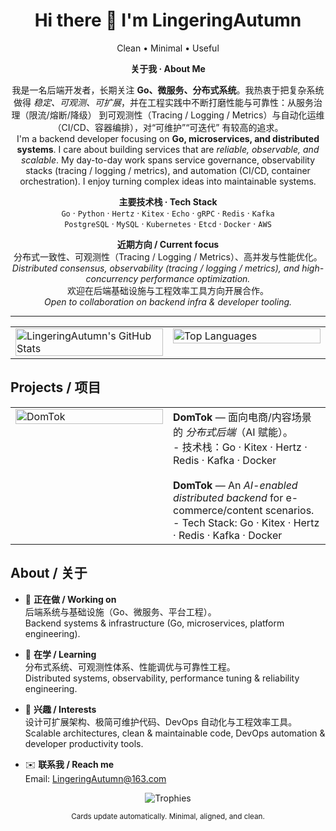 <!-- title -->
<h1 align="center">Hi there 👋 I'm LingeringAutumn</h1>
<p align="center">Clean • Minimal • Useful</p>

<!-- Intro: CN/EN bilingual, centered -->
<div align="center">

  <p><b>关于我 · About Me</b></p>

  <p>
    我是一名后端开发者，长期关注 <b>Go、微服务、分布式系统</b>。我热衷于把复杂系统做得
    <i>稳定、可观测、可扩展</i>，并在工程实践中不断打磨性能与可靠性：从服务治理（限流/熔断/降级）
    到可观测性（Tracing / Logging / Metrics）与自动化运维（CI/CD、容器编排），对“可维护”“可迭代”
    有较高的追求。<br/>
    I'm a backend developer focusing on <b>Go, microservices, and distributed systems</b>.
    I care about building services that are <i>reliable, observable, and scalable</i>.
    My day-to-day work spans service governance, observability stacks (tracing / logging / metrics),
    and automation (CI/CD, container orchestration). I enjoy turning complex ideas into maintainable systems.
  </p>

  <p>
    <b>主要技术栈 · Tech Stack</b><br/>
    <code>Go</code> · <code>Python</code> · <code>Hertz</code> · <code>Kitex</code> · <code>Echo</code> ·
    <code>gRPC</code> · <code>Redis</code> · <code>Kafka</code>
    <br/>
    <code>PostgreSQL</code> · <code>MySQL</code> ·
    <code>Kubernetes</code> · <code>Etcd</code> · <code>Docker</code> · <code>AWS</code>
  </p>

  <p>
    <b>近期方向 / Current focus</b><br/>
    分布式一致性、可观测性（Tracing / Logging / Metrics）、高并发与性能优化。<br/>
    <i>Distributed consensus, observability (tracing / logging / metrics), and high-concurrency performance optimization.</i><br/>
    欢迎在后端基础设施与工程效率工具方向开展合作。<br/>
    <i>Open to collaboration on backend infra & developer tooling.</i>
  </p>

</div>

<hr/>

<!-- 两张卡片：用 <picture> + prefers-color-scheme 自动切换 -->
<table align="center">
  <tr>
    <td width="50%" valign="top">
      <!-- GitHub Stats -->
      <picture>
        <source srcset="https://github-readme-stats.vercel.app/api?username=LingeringAutumn&show_icons=true&include_all_commits=true&count_private=true&rank_icon=github&line_height=26&hide_border=true&theme=tokyonight" media="(prefers-color-scheme: dark)" />
        <source srcset="https://github-readme-stats.vercel.app/api?username=LingeringAutumn&show_icons=true&include_all_commits=true&count_private=true&rank_icon=github&line_height=26&hide_border=true&theme=flat" media="(prefers-color-scheme: light), (prefers-color-scheme: no-preference)" />
        <img alt="LingeringAutumn's GitHub Stats" src="https://github-readme-stats.vercel.app/api?username=LingeringAutumn&show_icons=true&include_all_commits=true&count_private=true&rank_icon=github&line_height=26&hide_border=true&theme=flat" width="100%" />
      </picture>
    </td>
    <td width="50%" valign="top">
      <!-- Top Languages -->
      <picture>
        <source srcset="https://github-readme-stats.vercel.app/api/top-langs/?username=LingeringAutumn&layout=compact&langs_count=8&card_width=430&hide_border=true&theme=tokyonight" media="(prefers-color-scheme: dark)" />
        <source srcset="https://github-readme-stats.vercel.app/api/top-langs/?username=LingeringAutumn&layout=compact&langs_count=8&card_width=430&hide_border=true&theme=flat" media="(prefers-color-scheme: light), (prefers-color-scheme: no-preference)" />
        <img alt="Top Languages" src="https://github-readme-stats.vercel.app/api/top-langs/?username=LingeringAutumn&layout=compact&langs_count=8&card_width=430&hide_border=true&theme=flat" width="100%" />
      </picture>
    </td>
  </tr>
</table>

<!-- 如果仍觉得两块底边不齐：给两张 <img> 都加 height="195" 即可 -->

## Projects / 项目

<table>
  <tr>
    <td width="50%" valign="top">
      <a href="https://github.com/west2-online/DomTok">
        <!-- DomTok pinned：同样用 <picture> 自动切换 -->
        <picture>
          <source srcset="https://github-readme-stats.vercel.app/api/pin/?username=west2-online&repo=DomTok&hide_border=true&theme=tokyonight" media="(prefers-color-scheme: dark)" />
          <source srcset="https://github-readme-stats.vercel.app/api/pin/?username=west2-online&repo=DomTok&hide_border=true&theme=flat" media="(prefers-color-scheme: light), (prefers-color-scheme: no-preference)" />
          <img alt="DomTok" src="https://github-readme-stats.vercel.app/api/pin/?username=west2-online&repo=DomTok&hide_border=true&theme=flat" width="100%" />
        </picture>
      </a>
    </td>
    <td width="50%" valign="top">
      <b>DomTok</b> — 面向电商/内容场景的 <i>分布式后端</i>（AI 赋能）。<br/>
      - 技术栈：Go · Kitex · Hertz · Redis · Kafka · Docker<br/>
      <br/>
      <b>DomTok</b> — An <i>AI-enabled distributed backend</i> for e-commerce/content scenarios.<br/>
      - Tech Stack: Go · Kitex · Hertz · Redis · Kafka · Docker<br/>
    </td>
  </tr>
</table>

<!-- 如需更多项目：按上面表格再加一行即可 -->

## About / 关于

- 🔭 **正在做 / Working on**  
  后端系统与基础设施（Go、微服务、平台工程）。  
  Backend systems & infrastructure (Go, microservices, platform engineering).

- 🌱 **在学 / Learning**  
  分布式系统、可观测性体系、性能调优与可靠性工程。  
  Distributed systems, observability, performance tuning & reliability engineering.

- 🧩 **兴趣 / Interests**  
  设计可扩展架构、极简可维护代码、DevOps 自动化与工程效率工具。  
  Scalable architectures, clean & maintainable code, DevOps automation & developer productivity tools.

- ✉️ **联系我 / Reach me**  
  Email: <a href="mailto:LingeringAutumn@163.com">LingeringAutumn@163.com</a>

<!-- 奖杯：保持你的可用版本（它已经是 <picture>，可自动切换） -->
<p align="center">
  <picture>
    <source srcset="https://github-profile-trophy.vercel.app/?username=LingeringAutumn&theme=tokyonight&no-bg=false&no-frame=true&column=6" media="(prefers-color-scheme: dark)" />
    <source srcset="https://github-profile-trophy.vercel.app/?username=LingeringAutumn&theme=flat&no-bg=false&no-frame=true&column=6" media="(prefers-color-scheme: light), (prefers-color-scheme: no-preference)" />
    <img src="https://github-profile-trophy.vercel.app/?username=LingeringAutumn&theme=flat&no-bg=false&no-frame=true&column=6" alt="Trophies" />
  </picture>
</p>

<p align="center"><sub>Cards update automatically. Minimal, aligned, and clean.</sub></p>



<!-- ========== 主题/显示小贴士（可选，方便后续自己切换） ==========
1) 统计卡片与语言卡片可切换主题：&theme=
   - tokyonight（暗色友好） · radical · algolia · merko · gruvbox · dracula · monokai · calm · transparent
   示例：
   https://github-readme-stats.vercel.app/api?username=LingeringAutumn&theme=tokyonight

2) 自定义背景或渐变（可选）：
   &bg_color=30,e96443,904e95  （两色渐变）
   &bg_color=00000000           （全透明；配合 dark 主题可能文字偏暗）

3) 奖杯在暗色模式下看不清：
   - 选暗色友好主题：&theme=tokyonight 或 &theme=dracula 等
   - 取消透明背景：&no-bg=false（推荐）
   - 如仍偏暗，可去掉无边框：&no-frame=false 或换 theme

4) 两张卡片底边不齐：
   - 给两张 <img> 同时加相同 height，如 height="195"
   - 或减小右侧 card_width，避免一边内容过长
5) 主题色示例
  tokyonight：夜色霓虹风，蓝紫系暗色，高级感强，暗色模式下很和谐。
  radical：紫粉+亮红，霓虹感强，对比度高，偏酷炫。
  algolia：偏浅色、干净的蓝白系，清爽易读，浅色模式里很百搭。
  merko：绿调暗色，颗粒感/黑客风一点点，暗色里观感稳。
  gruvbox：复古大地色系（棕/橙/黄），护眼耐看，暗色友好。
  dracula：经典暗紫系暗色主题，知名度高、可读性好。
  monokai：老牌暗色代码配色（绿/黄/粉点缀），对比强，辨识度高。
  calm：柔和、低饱和，有些卡片项目支持（如 Streak Stats），在官方 GitHub Readme Stats（GRS）里有时会回落到默认主题（取决于当前版本是否收录）。
  transparent：透明背景，官方说明对 GitHub 默认的浅/深色主题都做了优化以保证可读性（适合两种模式切换）。
============================================================= -->

